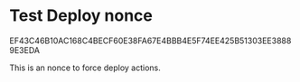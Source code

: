 # Test Deploy nonce

EF43C46B10AC168C4BECF60E38FA67E4BBB4E5F74EE425B51303EE38889E3EDA

This is an nonce to force deploy actions.
